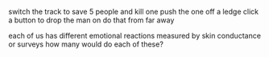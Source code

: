 

switch the track to save 5 people and kill one
push the one off a ledge
click a button to drop the man on
do that from far away

each of us has different emotional reactions
measured by skin conductance
or surveys
how many would do each of these?





